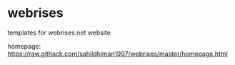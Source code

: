 # webrises
templates for webrises.net website

homepage: https://raw.githack.com/sahildhiman1997/webrises/master/homepage.html
